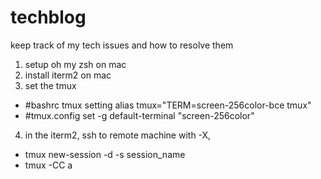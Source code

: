 # techblog
keep track of my tech issues and how to resolve them

1. setup oh my zsh on mac
2. install iterm2 on mac
3. set the tmux
  - #bashrc tmux setting
      alias tmux="TERM=screen-256color-bce tmux"
  - #tmux.config
      set -g default-terminal "screen-256color"
4. in the iterm2, ssh to remote machine with -X, 
  - tmux new-session -d -s session_name
  - tmux -CC a



